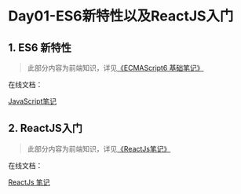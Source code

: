 # Day01-ES6新特性以及ReactJS入门

## 1. ES6 新特性

> 此部分内容为前端知识，详见[《ECMAScript6 基础笔记》](/前端资料/JavaScript/ECMAScript6)

在线文档：

[JavaScript笔记](https://moonzero.gitee.io/code-learning-note/#/前端资料/JavaScript/ECMAScript6)

## 2. ReactJS入门

> 此部分内容为前端知识，详见[《ReactJs笔记》](/前端资料/React/React-基础)

在线文档：

[ReactJs 笔记](https://moonzero.gitee.io/code-learning-note/#/前端资料/React/React-基础)
